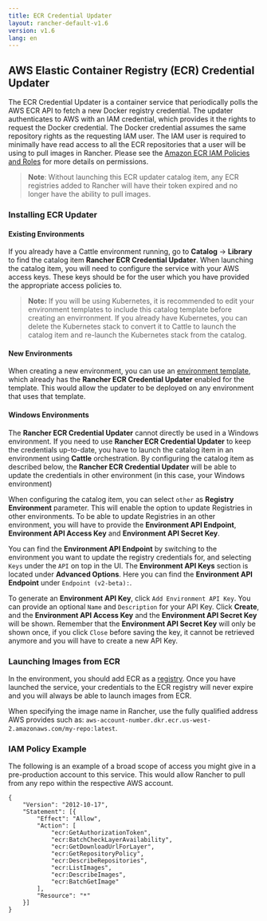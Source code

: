 ```yaml
---
title: ECR Credential Updater
layout: rancher-default-v1.6
version: v1.6
lang: en
---
```


## AWS Elastic Container Registry (ECR) Credential Updater

The ECR Credential Updater is a container service that periodically polls the AWS ECR API to fetch a
new Docker registry credential. The updater authenticates to AWS with an IAM credential, which provides it the rights to request the Docker credential. The Docker credential assumes the same repository rights as the requesting IAM user. The IAM user is required to minimally have read access to all the ECR repositories that a user will be using to pull images in Rancher. Please see the [Amazon ECR IAM Policies and Roles](http://docs.aws.amazon.com/AmazonECR/latest/userguide/ECR_IAM_policies.html) for more details on permissions.

> **Note**: Without launching this ECR updater catalog item, any ECR registries added to Rancher will have their token expired and no longer have the ability to pull images.

### Installing ECR Updater

#### Existing Environments

If you already have a Cattle environment running, go to **Catalog** -> **Library** to find the catalog item **Rancher ECR Credential Updater**. When launching the catalog item, you will need to configure the service with your AWS access keys. These keys should be for the user which you have provided the appropriate access policies to.

> **Note:** If you will be using Kubernetes, it is recommended to edit your environment templates to include this catalog template before creating an envirronment. If you already have Kubernetes, you can delete the Kubernetes stack to convert it to Cattle to launch the catalog item and re-launch the Kubernetes stack from the catalog.

#### New Environments

When creating a new environment, you can use an [environment template]({{site.baseurl}}/rancher/{{page.version}}/{{page.lang}}/environments/#what-is-an-environment-template), which already has the **Rancher ECR Credential Updater** enabled for the template. This would allow the updater to be deployed on any environment that uses that template.

#### Windows Environments

The **Rancher ECR Credential Updater** cannot directly be used in a Windows environment. If you need to use **Rancher ECR Credential Updater** to keep the credentials up-to-date, you have to launch the catalog item in an environment using **Cattle** orchestration. By configuring the catalog item as described below, the **Rancher ECR Credential Updater** will be able to update the credentials in other environment (in this case, your Windows environment)

When configuring the catalog item, you can select `other` as **Registry Environment** parameter. This will enable the option to update Registries in other environments. To be able to update Registries in an other environment, you will have to provide the **Environment API Endpoint**, **Environment API Access Key** and **Environment API Secret Key**.

You can find the **Environment API Endpoint** by switching to the environment you want to update the registry credentials for, and selecting `Keys` under the `API` on top in the UI. The **Environment API Keys** section is located under **Advanced Options**. Here you can find the **Environment API Endpoint** under `Endpoint (v2-beta):`.

To generate an **Environment API Key**, click `Add Environment API Key`. You can provide an optional `Name` and `Description` for your API Key. Click **Create**, and the **Environment API Access Key** and the **Environment API Secret Key** will be shown. Remember that the **Environment API Secret Key** will only be shown once, if you click `Close` before saving the key, it cannot be retrieved anymore and you will have to create a new API Key.

### Launching Images from ECR

In the environment, you should add ECR as a [registry]({{site.baseurl}}/rancher/{{page.version}}/{{page.lang}}/environments/registries/). Once you have launched the service, your credentials to the ECR registry will never expire and you will always be able to launch images from ECR.

When specifying the image name in Rancher, use the fully qualified address AWS provides such as: `aws-account-number.dkr.ecr.us-west-2.amazonaws.com/my-repo:latest`.

### IAM Policy Example

The following is an example of a broad scope of access you might give in a pre-production account to this service. This would allow Rancher to pull from any repo within the respective AWS account.

```
{
    "Version": "2012-10-17",
    "Statement": [{
        "Effect": "Allow",
        "Action": [
            "ecr:GetAuthorizationToken",
            "ecr:BatchCheckLayerAvailability",
            "ecr:GetDownloadUrlForLayer",
            "ecr:GetRepositoryPolicy",
            "ecr:DescribeRepositories",
            "ecr:ListImages",
            "ecr:DescribeImages",
            "ecr:BatchGetImage"
        ],
        "Resource": "*"
    }]
}
```
